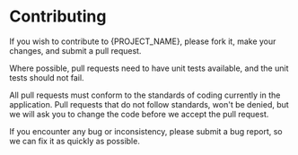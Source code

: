 Contributing
============

If you wish to contribute to {PROJECT_NAME}, please fork it, make your changes, and submit a pull request.

Where possible, pull requests need to have unit tests available, and the unit tests should not fail.

All pull requests must conform to the standards of coding currently in the application.
Pull requests that do not follow standards, won't be denied, but we will ask you to change the code before we accept the pull request.

If you encounter any bug or inconsistency, please submit a bug report, so we can fix it as quickly as possible.
